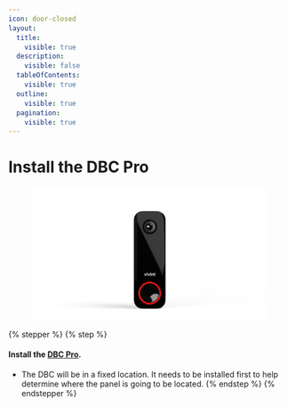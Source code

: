 ```yaml
---
icon: door-closed
layout:
  title:
    visible: true
  description:
    visible: false
  tableOfContents:
    visible: true
  outline:
    visible: true
  pagination:
    visible: true
---
```


# Install the DBC Pro

<div align="left"><figure><img src="../.gitbook/assets/web_use-DBCP-Swappable.jpg" alt="" width="563"><figcaption></figcaption></figure></div>

{% stepper %}
{% step %}
#### Install the [DBC Pro](https://prosource.vivint.com/sop-dbc-pro-gen2/).

* The DBC will be in a fixed location. It needs to be installed first to help determine where the panel is going to be located.
{% endstep %}
{% endstepper %}
